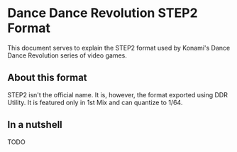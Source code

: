 # Dance Dance Revolution STEP2 Format

This document serves to explain the STEP2 format used by Konami's Dance Dance
Revolution series of video games.

## About this format

STEP2 isn't the official name. It is, however, the format exported using DDR
Utility. It is featured only in 1st Mix and can quantize to 1/64.

## In a nutshell

TODO
